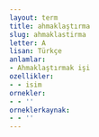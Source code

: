 ```yaml
---
layout: term
title: ahmaklaştırma
slug: ahmaklastirma
letter: A
lisan: Türkçe
anlamlar:
- Ahmaklaştırmak işi
ozellikler:
- - isim
ornekler:
- - ''
orneklerkaynak:
- - ''
---
```

